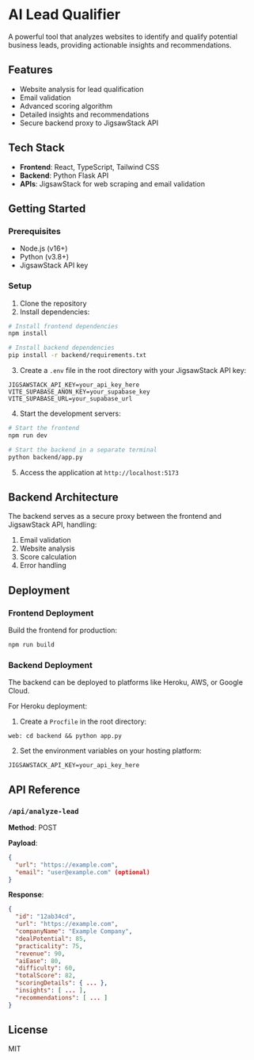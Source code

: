 # AI Lead Qualifier

A powerful tool that analyzes websites to identify and qualify potential business leads, providing actionable insights and recommendations.

## Features

- Website analysis for lead qualification
- Email validation
- Advanced scoring algorithm
- Detailed insights and recommendations
- Secure backend proxy to JigsawStack API

## Tech Stack

- **Frontend**: React, TypeScript, Tailwind CSS
- **Backend**: Python Flask API
- **APIs**: JigsawStack for web scraping and email validation

## Getting Started

### Prerequisites

- Node.js (v16+)
- Python (v3.8+)
- JigsawStack API key

### Setup

1. Clone the repository
2. Install dependencies:

```bash
# Install frontend dependencies
npm install

# Install backend dependencies
pip install -r backend/requirements.txt
```

3. Create a `.env` file in the root directory with your JigsawStack API key:

```
JIGSAWSTACK_API_KEY=your_api_key_here
VITE_SUPABASE_ANON_KEY=your_supabase_key
VITE_SUPABASE_URL=your_supabase_url
```

4. Start the development servers:

```bash
# Start the frontend
npm run dev

# Start the backend in a separate terminal
python backend/app.py
```

5. Access the application at `http://localhost:5173`

## Backend Architecture

The backend serves as a secure proxy between the frontend and JigsawStack API, handling:

1. Email validation
2. Website analysis
3. Score calculation
4. Error handling

## Deployment

### Frontend Deployment

Build the frontend for production:

```bash
npm run build
```

### Backend Deployment

The backend can be deployed to platforms like Heroku, AWS, or Google Cloud.

For Heroku deployment:

1. Create a `Procfile` in the root directory:
```
web: cd backend && python app.py
```

2. Set the environment variables on your hosting platform:
```
JIGSAWSTACK_API_KEY=your_api_key_here
```

## API Reference

### `/api/analyze-lead`

**Method**: POST

**Payload**:
```json
{
  "url": "https://example.com",
  "email": "user@example.com" (optional)
}
```

**Response**:
```json
{
  "id": "12ab34cd",
  "url": "https://example.com",
  "companyName": "Example Company",
  "dealPotential": 85,
  "practicality": 75,
  "revenue": 90,
  "aiEase": 80,
  "difficulty": 60,
  "totalScore": 82,
  "scoringDetails": { ... },
  "insights": [ ... ],
  "recommendations": [ ... ]
}
```

## License

MIT